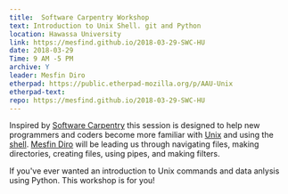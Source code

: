 ```yaml
---
title:  Software Carpentry Workshop
text: Introduction to Unix Shell. git and Python
location: Hawassa University
link: https://mesfind.github.io/2018-03-29-SWC-HU
date: 2018-03-29
Time: 9 AM -5 PM
archive: Y  
leader: Mesfin Diro
etherpad: https://public.etherpad-mozilla.org/p/AAU-Unix
etherpad-text: 
repo: https://mesfind.github.io/2018-03-29-SWC-HU
---
```


Inspired by [Software Carpentry](http://swcarpentry.github.io/shell-novice/) this session is designed to help new programmers and coders become more familiar with [Unix](https://en.wikipedia.org/wiki/Unix) and using the [shell](https://en.wikipedia.org/wiki/Shell_%28computing%29). [Mesfin Diro](https://github.com/mesfind) will be leading us through navigating files, making directories, creating files, using pipes, and making filters.

If you've ever wanted an introduction to Unix commands and data anlysis using Python. This workshop is for you! 



<!-- [Register](https://goo.gl/forms/Nf97reXlisqg7mOW2){:class="btn btn-xl"} -->
